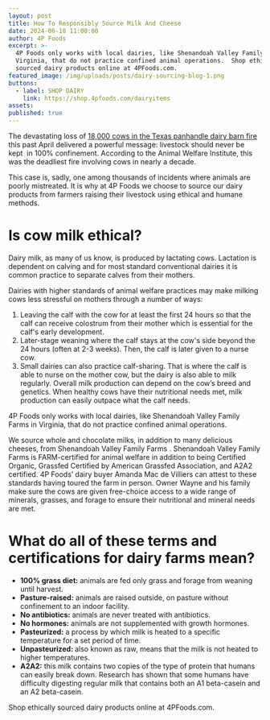 ```yaml
---
layout: post
title: How To Responsibly Source Milk And Cheese
date: 2024-06-18 11:00:00
author: 4P Foods
excerpt: >-
  4P Foods only works with local dairies, like Shenandoah Valley Family Farms in
  Virginia, that do not practice confined animal operations.  Shop ethically
  sourced dairy products online at 4PFoods.com.
featured_image: /img/uploads/posts/dairy-sourcing-blog-1.png
buttons:
  - label: SHOP DAIRY
    link: https://shop.4pfoods.com/dairyitems
assets:
published: true
---
```

<div class="editable"><p>The devastating loss of <a href="https://www.tpr.org/news/2023-04-17/more-than-18-000-cows-are-dead-after-dairy-farm-explosion-in-texas-panhandle">18,000 cows in the Texas panhandle dairy barn fire</a> this past April delivered a powerful message: livestock should never be kept&nbsp; in 100% confinement. According to the Animal Welfare Institute, this was the deadliest fire involving cows in nearly a decade.&nbsp;</p><p>This case is, sadly, one among thousands of incidents where animals are poorly mistreated. It is why at 4P Foods we choose to source our dairy products from farmers raising their livestock using ethical and humane methods.&nbsp;</p><h1><strong>Is cow milk ethical?</strong></h1><p>Dairy milk, as many of us know, is produced by lactating cows. Lactation is dependent on calving and for most standard conventional dairies it is common practice to separate calves from their mothers.&nbsp;</p><p>Dairies with higher standards of animal welfare practices may make milking cows less stressful on mothers through a number of ways:&nbsp;</p><ol><li>Leaving the calf with the cow for at least the first 24 hours so that the calf can receive colostrum from their mother which is essential for the calf's early development.&nbsp;</li><li>Later-stage weaning where the calf stays at the cow's side beyond the 24 hours (often at 2-3 weeks). Then, the calf is later given to a nurse cow.&nbsp;</li><li>Small dairies can also practice calf-sharing. That is where the calf is able to nurse on the mother cow, but the dairy is also able to milk regularly. Overall milk production can depend on the cow’s breed and genetics. When healthy cows have their nutritional needs met, milk production can easily outpace what the calf needs.</li></ol><p>4P Foods only works with local dairies, like Shenandoah Valley Family Farms in Virginia, that do not practice confined animal operations.&nbsp;</p><p>We source whole and chocolate milks, in addition to many delicious cheeses, from Shenandoah Valley Family Farms . Shenandoah Valley Family Farms is FARM-certified for animal welfare in addition to being Certified Organic, Grassfed Certified by American Grassfed Association, and A2A2 certified. 4P Foods’ dairy buyer Amanda Mac de Villiers can attest to these standards having toured the farm in person. Owner Wayne and his family make sure the cows are given free-choice access to a wide range of minerals, grasses, and forage to ensure their nutritional and mineral needs are met.</p><h1><strong>What do all of these terms and certifications for dairy farms mean?</strong></h1><ul><li><strong>100% grass diet:</strong> animals are fed only grass and forage from weaning until harvest.</li><li><strong>Pasture-raised:</strong> animals are raised outside, on pasture without confinement to an indoor facility.</li><li><strong>No antibiotics:</strong> animals are never treated with antibiotics.&nbsp;</li><li><strong>No hormones:</strong> animals are not supplemented with growth hormones.</li><li><strong>Pasteurized:</strong> a process by which milk is heated to a specific temperature for a set period of time.</li><li><strong>Unpasteurized: </strong>also known as raw, means that the milk is not heated to higher temperatures.</li><li><strong>A2A2:</strong> this milk contains two copies of the type of protein that humans can easily break down. Research has shown that some humans have difficulty digesting regular milk that contains both an A1 beta-casein and an A2 beta-casein.</li></ul><p>Shop ethically sourced dairy products online at 4PFoods.com.</p></div>